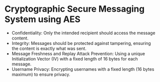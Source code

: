 # Cryptographic Secure Messaging System using AES

- Confidentiality: Only the intended recipient should access the message content.
- Integrity: Messages should be protected against tampering, ensuring the content is exactly what was sent.
- Message Freshness and Replay Attack Prevention: Using a unique Initialization Vector (IV) with a fixed length of 16 bytes for each message.
- Username Privacy: Encrypting usernames with a fixed length (16 bytes maximum) to ensure privacy.
